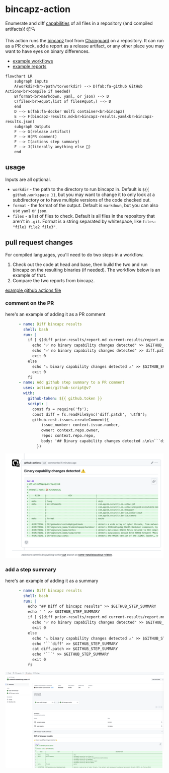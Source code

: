 # bincapz-action

Enumerate and diff [capabilities](https://man7.org/linux/man-pages/man7/capabilities.7.html) of all files in a repository (and compiled artifacts)! 📦🔍

This action runs the [bincapz](https://github.com/chainguard-dev/bincapz) tool from [Chainguard](https://chainguard.dev) on a repository.  It can run as a PR check, add a report as a release artifact, or any other place you may want to have eyes on binary differences.

- [example workflows](examples)
- [example reports](output-samples)

```mermaid
flowchart LR
    subgraph Inputs
    A(workdir<br>/path/to/workdir) --> D(fab:fa-github GitHub Actions<br>compile if needed)
    B(format<br>markdown, yaml, or json) --> D
    C(files<br>#quot;list of files#quot;) --> D
    end
    D --> E(fab:fa-docker Wolfi container<br>bincapz)
    E --> F(bincapz-results.md<br>bincapz-results.yaml<br>bincapz-results.json)
    subgraph Outputs
    F --> G(release artifact)
    F --> H(PR comment)
    F --> I(actions step summary)
    F --> J(literally anything else 🤯)
    end
```

## usage

Inputs are all optional.

- `workdir` - the path to the directory to run bincapz in.  Default is `${{ github.workspace }}`, but you may want to change it to only look at a subdirectory or to have multiple versions of the code checked out.
- `format` - the format of the output.  Default is `markdown`, but you can also use `yaml` or `json`.
- `files` - a list of files to check.  Default is all files in the repository that aren't in `.git`.  Format is a string separated by whitespace, like `files: "file1 file2 file3"`.

## pull request changes

For compiled languages, you'll need to do two steps in a workflow.

1. Check out the code at head and base, then build the two and run bincapz on the resulting binaries (if needed).  The workflow below is an example of that.
1. Compare the two reports from bincapz.

[example github actions file](examples/pr-check.yml)

### comment on the PR

here's an example of adding it as a PR comment

```yaml
      - name: Diff bincapz results
        shell: bash
        run: |
          if [ $(diff prior-results/report.md current-results/report.md > diff.patch ) == "0" ]; then
            echo "✅ no binary capability changes detected" >> $GITHUB_EVENT_PATH
            echo "✅ no binary capability changes detected" >> diff.patch
            exit 0
          else
            echo "⚠️ binary capability changes detected ⚠️" >> $GITHUB_EVENT_PATH
            exit 0
          fi
      - name: Add github step summary to a PR comment
        uses: actions/github-script@v7
        with:
          github-token: ${{ github.token }}
          script: |
            const fs = require('fs');
            const diff = fs.readFileSync('diff.patch', 'utf8');
            github.rest.issues.createComment({
                issue_number: context.issue.number,
                owner: context.repo.owner,
                repo: context.repo.repo,
                body: '## Binary capability changes detected ⚠️\n\n```diff\n' + diff + '\n```'
              })
```

![example comment](images/pr-comment.png)

### add a step summary

here's an example of adding it as a summary

```yaml
      - name: Diff bincapz results
        shell: bash
        run: |
          echo "## Diff of bincapz results" >> $GITHUB_STEP_SUMMARY
          echo ' ' >> $GITHUB_STEP_SUMMARY
          if [ $(diff prior-results/report.md current-results/report.md > diff.patch ) == "0" ]; then
            echo "✅ no binary capability changes detected" >> $GITHUB_STEP_SUMMARY
            exit 0
          else
            echo "⚠️ binary capability changes detected ⚠️" >> $GITHUB_STEP_SUMMARY
            echo '```diff' >> $GITHUB_STEP_SUMMARY
            cat diff.patch >> $GITHUB_STEP_SUMMARY
            echo '```' >> $GITHUB_STEP_SUMMARY
            exit 0
          fi
```

![example summary](images/summary.png)
